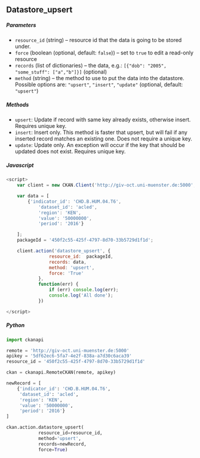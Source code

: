 ## Datastore_upsert
##### Parameters
*	`resource_id` (string) – resource id that the data is going to be stored under.
*	`force` (boolean (optional, default: `false`)) – set to `true` to edit a read-only resource
*	`records` (list of dictionaries) – the data, e.g.: `[{"dob": "2005", "some_stuff": ["a","b"]}]` (optional)
*	`method` (string) – the method to use to put the data into the datastore. Possible options are: `"upsert"`, `"insert"`, `"update"` (optional, default: `"upsert"`)

##### Methods
*	`upsert`: Update if record with same key already exists, otherwise insert. Requires unique key.
*	`insert`: Insert only. This method is faster that upsert, but will fail if any inserted record matches an existing one. Does not require a unique key.
*	`update`: Update only. An exception will occur if the key that should be updated does not exist. Requires unique key.


##### Javascript
```javascript
<script>
    var client = new CKAN.Client('http://giv-oct.uni-muenster.de:5000', '5df62ec6-5fa7-4e2f-838a-a7d30c6aca39');

    var data = [
        {'indicator_id': 'CHD.B.HUM.04.T6',
            'dataset_id': 'acled',
            'region': 'KEN',
            'value': '50000000',
            'period': '2016'}

    ];
    packageId = '450f2c55-425f-4797-8d70-33b5729d1f1d';

    client.action('datastore_upsert', {
                resource_id:  packageId,
                records: data,
                method: 'upsert',
                force: 'True'
            },
            function(err) {
                if (err) console.log(err);
                console.log('All done');
            })

</script>
```

##### Python
```python
import ckanapi

remote = 'http://giv-oct.uni-muenster.de:5000'
apikey = '5df62ec6-5fa7-4e2f-838a-a7d30c6aca39'
resource_id = '450f2c55-425f-4797-8d70-33b5729d1f1d'

ckan = ckanapi.RemoteCKAN(remote, apikey)

newRecord = [
    {'indicator_id': 'CHD.B.HUM.04.T6',
     'dataset_id': 'acled',
     'region': 'KEN',
     'value': '50000000',
     'period': '2016'}
]

ckan.action.datastore_upsert(
            resource_id=resource_id,
            method='upsert',
            records=newRecord,
            force=True)
```
